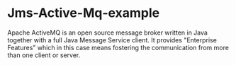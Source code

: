 # Jms-Active-Mq-example
Apache ActiveMQ is an open source message broker written in Java together with a full Java Message Service client. It provides "Enterprise Features" which in this case means fostering the communication from more than one client or server.
